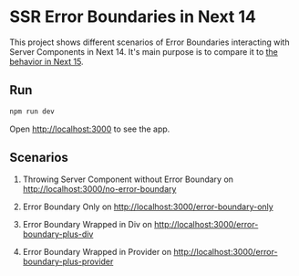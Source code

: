 # SSR Error Boundaries in Next 14

This project shows different scenarios of Error Boundaries interacting with Server Components in Next 14. It's main purpose is to compare it to [the behavior in Next 15](https://github.com/jandriescher/ssr-error-boundaries-next-15).

## Run

```bash
npm run dev
```

Open [http://localhost:3000](http://localhost:3000) to see the app.

## Scenarios

1. Throwing Server Component without Error Boundary on [http://localhost:3000/no-error-boundary](http://localhost:3000/no-error-boundary)

2. Error Boundary Only on [http://localhost:3000/error-boundary-only](http://localhost:3000/error-boundary-only)

3. Error Boundary Wrapped in Div on [http://localhost:3000/error-boundary-plus-div](http://localhost:3000/error-boundary-plus-div)

4. Error Boundary Wrapped in Provider on [http://localhost:3000/error-boundary-plus-provider](http://localhost:3000/error-boundary-plus-provider)
